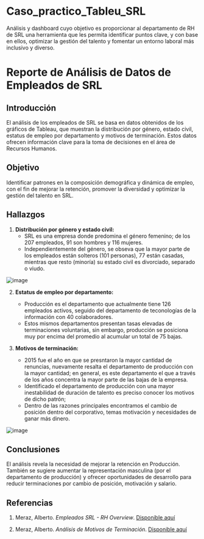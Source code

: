 # Caso_practico_Tableu_SRL
Análisis y dashboard cuyo objetivo es proporcionar al departamento de RH de SRL una herramienta que les  permita identificar puntos clave, y con base en ellos, optimizar la gestión del talento y  fomentar un entorno laboral más inclusivo y diverso. 
# Reporte de Análisis de Datos de Empleados de SRL

## Introducción
El análisis de los empleados de SRL se basa en datos obtenidos de los gráficos de Tableau, que muestran la distribución por género, estado civil, estatus de empleo por departamento y motivos de terminación. Estos datos ofrecen información clave para la toma de decisiones en el área de Recursos Humanos.

## Objetivo
Identificar patrones en la composición demográfica y dinámica de empleo, con el fin de mejorar la retención, promover la diversidad y optimizar la gestión del talento en SRL.

## Hallazgos
1. **Distribución por género y estado civil:**
   - SRL es una empresa donde predomina el género femenino; de los 207 empleados, 91 son hombres y 116 mujeres.
   - Independientemente del género, se obseva que la mayor parte de los empleados están solteros (101 personas), 77 están casadas, mientras que resto (minoría) su estado civil es 
     divorciado, separado o viudo.
     
![image](https://github.com/user-attachments/assets/31733bcb-2330-4aa9-815f-54334542c076)


2. **Estatus de empleo por departamento:**
   - Producción es el departamento que actualmente tiene 126 empleados activos, seguido del departamento de teconologías de la información con 40 colaboradores.
   - Estos mismos departamentos presentan tasas elevadas de terminaciones voluntarias, sin embargo,  producción se posiciona muy por encima del promedio al acumular un total de 75 bajas.

3. **Motivos de terminación:**
   - 2015 fue el año en que se presntaron la mayor cantidad de renuncias, nuevamente resalta el departamento de producción con la mayor cantidad; en general, es este departamento el que 
     a través de los años concentra la mayor parte de las bajas de la empresa.
   - Identificado el departamento de producción con una mayor inestabilidad de duración de talento es preciso conocer los motivos de dicho patrón;
   - Dentro de las razones principales encontramos el cambio de posición dentro del corporativo, temas motivación y necesidades de ganar más dinero.
     
![image](https://github.com/user-attachments/assets/07518216-1ffd-4254-9d9d-75c7bf21bd15)


## Conclusiones
El análisis revela la necesidad de mejorar la retención en  Producción. También se sugiere aumentar la representación masculina (por el departamento de producción) y ofrecer oportunidades de desarrollo para reducir terminaciones por cambio de posición, motivación y salario.

## Referencias

1. Meraz, Alberto. *Empleados SRL - RH Overview*. [Disponible aquí](https://public.tableau.com/views/Empleados-SRL-RH/Overview?:language=es-ES&:sid=&:redirect=auth&:display_count=n&:origin=viz_share_link)

2. Meraz, Alberto. *Análisis de Motivos de Terminación*. [Disponible aquí](https://public.tableau.com/views/Empleados-SRL-RH2/Anlisisdemotivosdeterminacin?:language=es-ES&publish=yes&:sid=&:redirect=auth&:display_count=n&:origin=viz_share_link)
